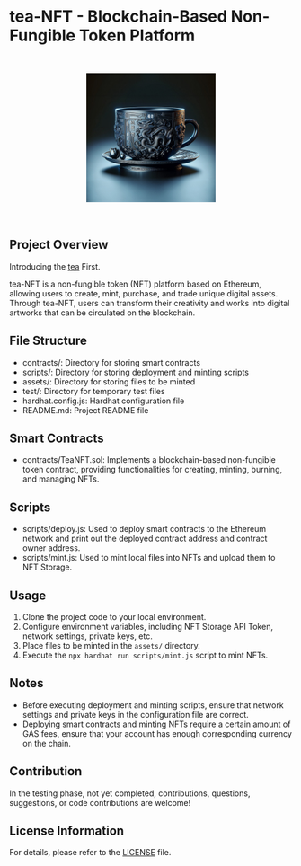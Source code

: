 # tea-NFT - Blockchain-Based Non-Fungible Token Platform

<br/>
<p align="center">
<a href="https://github.com/WhiteLilyDev/tea-NFT" target="_blank">
<img src="https://raw.githubusercontent.com/WhiteLilyDev/tea-NFT/main/assets/teanfttest.png" width="230" alt="tea-NFT logo">
</a>
</p>
<br/>

## Project Overview

Introducing the [tea](https://tea.xyz/) First.

tea-NFT is a non-fungible token (NFT) platform based on Ethereum, allowing users to create, mint, purchase, and trade unique digital assets. Through tea-NFT, users can transform their creativity and works into digital artworks that can be circulated on the blockchain.

## File Structure

- contracts/: Directory for storing smart contracts
- scripts/: Directory for storing deployment and minting scripts
- assets/: Directory for storing files to be minted
- test/: Directory for temporary test files
- hardhat.config.js: Hardhat configuration file
- README.md: Project README file

## Smart Contracts

- contracts/TeaNFT.sol: Implements a blockchain-based non-fungible token contract, providing functionalities for creating, minting, burning, and managing NFTs.

## Scripts

- scripts/deploy.js: Used to deploy smart contracts to the Ethereum network and print out the deployed contract address and contract owner address.
- scripts/mint.js: Used to mint local files into NFTs and upload them to NFT Storage.

## Usage

1. Clone the project code to your local environment.
2. Configure environment variables, including NFT Storage API Token, network settings, private keys, etc.
3. Place files to be minted in the `assets/` directory.
4. Execute the `npx hardhat run scripts/mint.js` script to mint NFTs.

## Notes

- Before executing deployment and minting scripts, ensure that network settings and private keys in the configuration file are correct.
- Deploying smart contracts and minting NFTs require a certain amount of GAS fees, ensure that your account has enough corresponding currency on the chain.

## Contribution

In the testing phase, not yet completed, contributions, questions, suggestions, or code contributions are welcome!

## License Information

For details, please refer to the [LICENSE](LICENSE) file.

